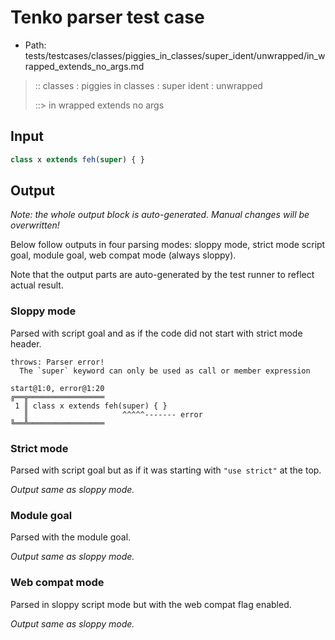 # Tenko parser test case

- Path: tests/testcases/classes/piggies_in_classes/super_ident/unwrapped/in_wrapped_extends_no_args.md

> :: classes : piggies in classes : super ident : unwrapped
>
> ::> in wrapped extends no args

## Input

`````js
class x extends feh(super) { }
`````

## Output

_Note: the whole output block is auto-generated. Manual changes will be overwritten!_

Below follow outputs in four parsing modes: sloppy mode, strict mode script goal, module goal, web compat mode (always sloppy).

Note that the output parts are auto-generated by the test runner to reflect actual result.

### Sloppy mode

Parsed with script goal and as if the code did not start with strict mode header.

`````
throws: Parser error!
  The `super` keyword can only be used as call or member expression

start@1:0, error@1:20
╔══╦═════════════════
 1 ║ class x extends feh(super) { }
   ║                     ^^^^^------- error
╚══╩═════════════════

`````

### Strict mode

Parsed with script goal but as if it was starting with `"use strict"` at the top.

_Output same as sloppy mode._

### Module goal

Parsed with the module goal.

_Output same as sloppy mode._

### Web compat mode

Parsed in sloppy script mode but with the web compat flag enabled.

_Output same as sloppy mode._
